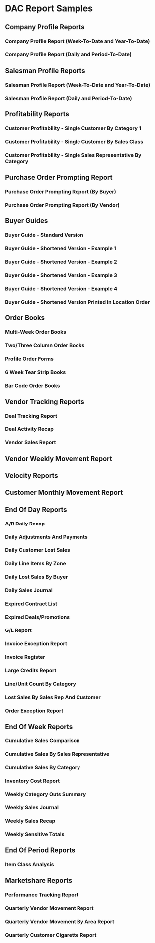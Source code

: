 # DAC Report Samples

## Company Profile Reports

### Company Profile Report (Week-To-Date and Year-To-Date)

### Company Profile Report (Daily and Period-To-Date) 

## Salesman Profile Reports

### Salesman Profile Report (Week-To-Date and Year-To-Date)

### Salesman Profile Report (Daily and Period-To-Date)

## Profitability Reports

### Customer Profitability - Single Customer By Category 1

### Customer Profitability - Single Customer By Sales Class

### Customer Profitability - Single Sales Representative By Category

## Purchase Order Prompting Report

### Purchase Order Prompting Report (By Buyer)

### Purchase Order Prompting Report (By Vendor)

## Buyer Guides

### Buyer Guide - Standard Version

### Buyer Guide - Shortened Version - Example 1

### Buyer Guide - Shortened Version - Example 2

### Buyer Guide - Shortened Version - Example 3

### Buyer Guide - Shortened Version - Example 4

### Buyer Guide - Shortened Version Printed in Location Order

## Order Books

### Multi-Week Order Books

### Two/Three Column Order Books

### Profile Order Forms

### 6 Week Tear Strip Books

### Bar Code Order Books

## Vendor Tracking Reports

### Deal Tracking Report

### Deal Activity Recap

### Vendor Sales Report

## Vendor Weekly Movement Report

## Velocity Reports

## Customer Monthly Movement Report

## End Of Day Reports

### A/R Daily Recap

### Daily Adjustments And Payments

### Daily Customer Lost Sales

### Daily Line Items By Zone

### Daily Lost Sales By Buyer

### Daily Sales Journal

### Expired Contract List

### Expired Deals/Promotions

### G/L Report

### Invoice Exception Report

### Invoice Register 

### Large Credits Report

### Line/Unit Count By Category

### Lost Sales By Sales Rep And Customer

### Order Exception Report

## End Of Week Reports

### Cumulative Sales Comparison

### Cumulative Sales By Sales Representative

### Cumulative Sales By Category

### Inventory Cost Report

### Weekly Category Outs Summary

### Weekly Sales Journal

### Weekly Sales Recap

### Weekly Sensitive Totals

## End Of Period Reports

### Item Class Analysis

## Marketshare Reports

### Performance Tracking Report

### Quarterly Vendor Movement Report

### Quarterly Vendor Movement By Area Report

### Quarterly Customer Cigarette Report

